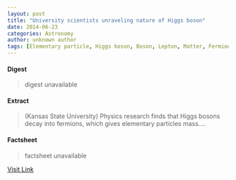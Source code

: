 ```yaml
---
layout: post
title: "University scientists unraveling nature of Higgs boson"
date: 2014-06-23
categories: Astronomy
author: unknown author
tags: [Elementary particle, Higgs boson, Boson, Lepton, Matter, Fermion, Physical cosmology, Condensed matter physics, Solid state engineering, Science, Modern physics, Physical universe, Quantum mechanics, Subatomic particles, Physics, Particle physics, Physical sciences, Theoretical physics, Quantum field theory, Mechanics, Nuclear physics, Physical bodies]
---
```



#### Digest
>digest unavailable

#### Extract
>(Kansas State University) Physics research finds that Higgs bosons decay into fermions, which gives elementary particles mass....

#### Factsheet
>factsheet unavailable

[Visit Link](http://www.eurekalert.org/pub_releases/2014-06/ksu-usu062214.php)


